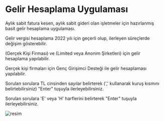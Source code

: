 # Gelir Hesaplama Uygulaması
Aylık sabit fatura kesen, aylık sabit gideri olan işletmeler için hazırlanmış basit gelir hesaplama uygulaması.

Gelir vergisi hesaplama 2022 yılı için geçerli olup, ilerleyen süreçlerde değişim gösterebilir.

(Gerçek Kişi Firması) ve (Limited veya Anonim Şirketleri) için gelir hesaplama yapılabilir.

Gerçek kişi firmaları için Genç Girişimci Desteği ile gelir hesaplaması yapılabilir.

Sorulan sorulara TL cinsinden sayılar belirterek (',' kullanarak kuruş kısmını belirtebilirsiniz) "Enter" tuşuyla ilerleyebilirsiniz.

Sorulan sorulara 'E' veya 'H' harflerini belirterek "Enter" tuşuyla ilerleyebilirsiniz.

![resim](https://user-images.githubusercontent.com/9195208/176444657-c1aa1fe6-55e0-4685-bd78-fe2be627c95c.png)
